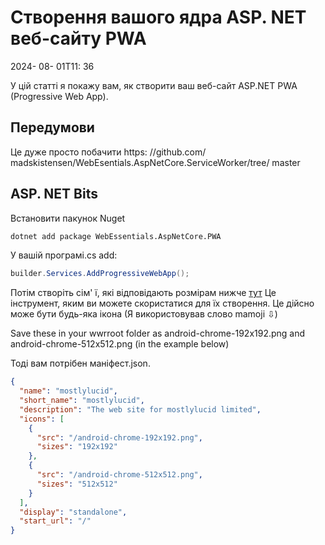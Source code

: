 # Створення вашого ядра ASP. NET веб-сайту PWA

<!--category-- ASP.NET -->
<datetime class="hidden">2024- 08- 01T11: 36</datetime>

У цій статті я покажу вам, як створити ваш веб-сайт ASP.NET PWA (Progressive Web App).

## Передумови

Це дуже просто побачити https: //github.com/ madskistensen/WebEsentials.AspNetCore.ServiceWorker/tree/ master

## ASP. NET Bits

Встановити пакунок Nuget

```bash
dotnet add package WebEssentials.AspNetCore.PWA
```

У вашій програмі.cs add:

```csharp
builder.Services.AddProgressiveWebApp();
```

Потім створіть сім' ї, які відповідають розмірам нижче [тут](https://realfavicongenerator.net/) Це інструмент, яким ви можете скористатися для їх створення. Це дійсно може бути будь-яка ікона (Я використовував слово mamoji ⇩)

Save these in your wwrroot folder as android-chrome-192x192.png and android-chrome-512x512.png (in the example below)

Тоді вам потрібен маніфест.json.

```json
{
  "name": "mostlylucid",
  "short_name": "mostlylucid",
  "description": "The web site for mostlylucid limited",
  "icons": [
    {
      "src": "/android-chrome-192x192.png",
      "sizes": "192x192"
    },
    {
      "src": "/android-chrome-512x512.png",
      "sizes": "512x512"
    }
  ],
  "display": "standalone",
  "start_url": "/"
}
```
